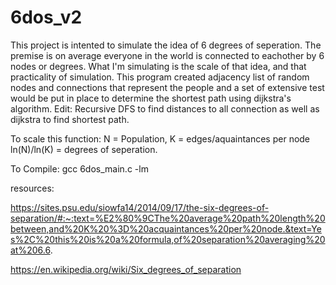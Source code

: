 # 6dos_v2

This project is intented to simulate the idea of 6 degrees of seperation. The premise is on average everyone in the world is connected to eachother by 6 nodes or degrees. What I'm simulating is the scale of that idea, and that practicality of simulation. This program created adjacency list of random nodes and connections that represent the people and a set of extensive test would be put in place to determine the shortest path using dijkstra's algorithm. Edit: Recursive DFS to find distances to all connection as well as dijkstra to find shortest path.

To scale this function: N = Population, K = edges/aquaintances per node
ln(N)/ln(K) = degrees of seperation.

To Compile: gcc 6dos_main.c -lm

resources:

https://sites.psu.edu/siowfa14/2014/09/17/the-six-degrees-of-separation/#:~:text=%E2%80%9CThe%20average%20path%20length%20between,and%20K%20%3D%20acquaintances%20per%20node.&text=Yes%2C%20this%20is%20a%20formula,of%20separation%20averaging%20at%206.6.

https://en.wikipedia.org/wiki/Six_degrees_of_separation
